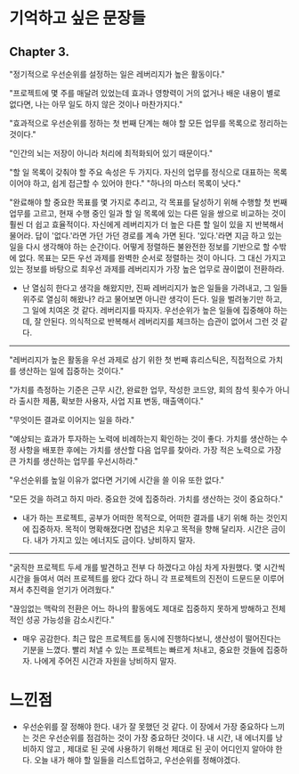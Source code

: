 # 기억하고 싶은 문장들

## Chapter 3.

"정기적으로 우선순위를 설정하는 일은 레버리지가 높은 활동이다."

"프로젝트에 몇 주를 매달려 있었는데 효과나 영향력이 거의 없거나 배운 내용이 별로 없다면, 나는 아무 일도 하지 않은 것이나 마찬가지다."

"효과적으로 우선순위를 정하는 첫 번째 단계는 해야 할 모든 업무를 목록으로 정리하는 것이다."

"인간의 뇌는 저장이 아니라 처리에 최적화되어 있기 때문이다."

"할 일 목록이 갖춰야 할 주요 속성은 두 가지다. 자신의 업무를 정식으로 대표하는 목록이어야 하고, 쉽게 접근할 수 있어야 한다."
"하나의 마스터 목록이 낫다."

"완료해야 할 중요한 목표를 몇 가지로 추리고, 각 목표를 달성하기 위해 수행할 첫 번째 업무를 고르고, 현재 수행 중인 일과 할 일 목록에 있는 다른 일을 쌍으로 비교하는 것이 훨씬 더 쉽고 효율적이다. 자신에게 레버리지가 더 높은 다른 할 일이 있을 지 반복해서 물어라. 답이 '없다.'라면 가던 가던 경로를 계속 가면 된다. '있다.'라면 지금 하고 있는 일을 다시 생각해야 하는 순간이다. 어떻게 정렬하든 불완전한 정보를 기반으로 할 수밖에 없다. 목표는 모든 우선 과제를 완벽한 순서로 정렬하는 것이 아니다. 그 대신 가지고 있는 정보를 바탕으로 최우선 과제를 레버리지가 가장 높은 업무로 끊이멊이 전환하라.

- 난 열심히 한다고 생각을 해왔지만, 진짜 레버리지가 높은 일들을 가려내고, 그 일들 위주로 열심히 해왔나? 라고 물어보면 아니란 생각이 든다. 일을 벌려놓기만 하고, 그 일에 치여온 것 같다. 레버리지를 따지자. 우선순위가 높은 일들에 집중해야 하는데, 잘 안된다. 의식적으로 반복해서 레버리지를 체크하는 습관이 없어서 그런 것 같다.

---

"레버리지가 높은 활동을 우선 과제로 삼기 위한 첫 번째 휴리스틱은, 직접적으로 가치를 생산하는 일에 집중하는 것이다."

"가치를 측정하는 기준은 근무 시간, 완료한 업무, 작성한 코드양, 회의 참석 횟수가 아니라 출시한 제품, 확보한 사용자, 사업 지표 변동, 매출액이다."

"무엇이든 결과로 이어지는 일을 하라."

"예상되는 효과가 투자하는 노력에 비례하는지 확인하는 것이 좋다. 가치를 생산하는 수정 사항을 배포한 후에는 가치를 생산할 다음 업무를 찾아라. 가장 적은 노력으로 가장 큰 가치를 생산하는 업무를 우선시하라."

"우선순위를 높일 이유가 없다면 거기에 시간을 쓸 이유 또한 없다."

"모든 것을 하려고 하지 마라. 중요한 것에 집중하라. 가치를 생산하는 것이 중요하다."

- 내가 하는 프로젝트, 공부가 어떠한 목적으로, 어떠한 결과를 내기 위해 하는 것인지에 집중하자. 목적이 명확해졌다면 잡념은 치우고 목적을 향해 달리자. 시간은 금이다. 내가 가지고 있는 에너지도 금이다. 낭비하지 말자.

---
"굵직한 프로젝트 두세 개를 발견하고 전부 다 하겠다고 야심 차게 자원했다. 몇 시간씩 시간을 들여서 여러 프로젝트를 왔다 갔다 하니 각 프로젝트의 진전이 드문드문 이루어져서 추진력을 얻기가 어려웠다."
 
"끊임없는 맥락의 전환은 어느 하나의 활동에도 제대로 집중하지 못하게 방해하고 전체적인 성공 가능성을 감소시킨다."

- 매우 공감한다. 최근 많은 프로젝트를 동시에 진행하다보니, 생산성이 떨어진다는 기분을 느꼈다. 빨리 처낼 수 있는 프로젝트는 빠르게 처내고, 중요한 것들에 집중하자. 나에게 주어진 시간과 자원을 낭비하지 말자.

# 느낀점
- 우선순위를 잘 정해야 한다. 내가 잘 못했던 것 같다. 이 장에서 가장 중요하다 느끼는 것은 우선순위를 점검하는 것이 가장 중요하단 것이다. 내 시간, 내 에너지를 낭비하지 않고 , 제대로 된 곳에 사용하기 위해선 제대로 된 곳이 어디인지 알아야 한다. 오늘 내가 해야 할 일들을 리스트업하고, 우선순위를 정해야겠다.

